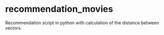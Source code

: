 # recommendation_movies
Recommendation script in python with calculation of the distance between vectors.
